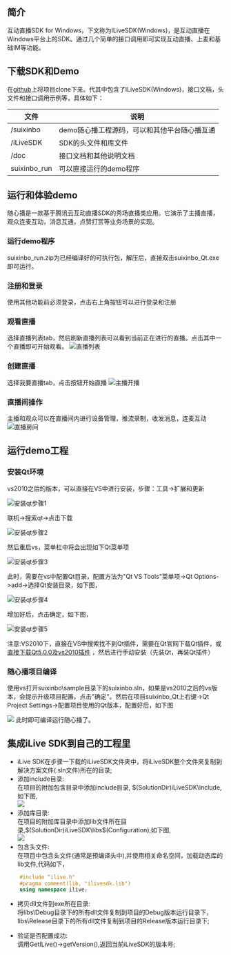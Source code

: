## 简介
互动直播SDK for Windows，下文称为ILiveSDK(Windows)，是互动直播在Windows平台上的SDK。通过几个简单的接口调用即可实现互动直播、上麦和基础IM等功能。

## 下载SDK和Demo
在[github](https://github.com/zhaoyang21cn/iLiveSDK_PC_Demos)上将项目clone下来。代其中包含了ILiveSDK(Windows)，接口文档，头文件和接口调用示例等，具体如下：


| 文件 | 说明 | 
|----|------|
| /suixinbo | demo随心播工程源码，可以和其他平台随心播互通  | 
| /iLiveSDK | SDK的头文件和库文件  | 
| /doc | 接口文档和其他说明文档  | 
| suixinbo_run | 可以直接运行的demo程序 | 


## 运行和体验demo
随心播是一款基于腾讯云互动直播SDK的秀场直播类应用。它演示了主播直播，观众连麦互动，消息互通，点赞打赏等业务场景的实现。
### 运行demo程序
suixinbo_run.zip为已经编译好的可执行包，解压后，直接双击suixinbo_Qt.exe即可运行。

### 注册和登录
使用其他功能前必须登录，点击右上角按钮可以进行登录和注册

### 观看直播
选择直播列表tab，然后刷新直播列表可以看到当前正在进行的直播。点击其中一个直播即可开始观看。
![直播列表](https://mc.qcloudimg.com/static/img/170ae5e7bbaf52943c975a8ad79b2fdd/2.png)

### 创建直播
选择我要直播tab，点击按钮开始直播
![主播开播](https://mc.qcloudimg.com/static/img/b6522dc3bad8e79c5709a104781e16c0/suixinbo_kaibo.png)

### 直播间操作
主播和观众可以在直播间内进行设备管理，推流录制，收发消息，连麦互动
![直播房间](https://mc.qcloudimg.com/static/img/aa77c098fe7f2a2885fd817cd2643987/avroom.png)

## 运行demo工程
### 安装Qt环境
vs2010之后的版本，可以直接在VS中进行安装，步骤：工具->扩展和更新

![安装qt步骤1](https://mc.qcloudimg.com/static/img/e669d4451aca22173f8bf2ad67a894ab/pic.png)

联机->搜索qt->点击下载

![安装qt步骤2](https://mc.qcloudimg.com/static/img/da49e7fd3f853bfed5814369811188ed/pic.png)

然后重启vs，菜单栏中将会出现如下Qt菜单项

![安装qt步骤3](https://mc.qcloudimg.com/static/img/cb5b67ec89f573185a5ce7fbbd85ac9a/pic.png)

此时，需要在vs中配置Qt目录，配置方法为"Qt VS Tools"菜单项->Qt Options->add->选择Qt安装目录，如下图，

![安装qt步骤4](https://mc.qcloudimg.com/static/img/a6bfa24ca0c3ef8d39a289a4a120f4c0/pic.png)

增加好后，点击确定，如下图，

![安装qt步骤5](https://mc.qcloudimg.com/static/img/c5aacc84343bb566097960e1dd595339/pic.png)

注意:VS2010下，直接在VS中搜索找不到Qt插件，需要在Qt官网下载Qt插件，或[直接下载Qt5.0.0及vs2010插件](http://dldir1.qq.com/hudongzhibo/git/Qt/Qt_5.0.0.zip) ，然后进行手动安装（先装Qt，再装Qt插件）

### 随心播项目编译
使用vs打开suixinbo\sample目录下的suixinbo.sln，如果是vs2010之后的vs版本，会提示升级项目配置，点击"确定"。然后在项目suixinbo_Qt上右键->Qt Project Settings->配置项目使用的Qt版本，配置好后，如下图

![](https://mc.qcloudimg.com/static/img/1580d6b0287ea3ac8a88d81ee4d917c1/pic.png)
此时即可编译运行随心播了。

## 集成iLive SDK到自己的工程里
- iLive SDK在步骤一下载的iLiveSDK文件夹中，将iLiveSDK整个文件夹复制到解决方案文件(.sln文件)所在的目录;
- 添加include目录:<br/>
	在项目的附加包含目录中添加include目录, $(SolutionDir)iLiveSDK\include,如下图,<br/>
![](http://mc.qcloudimg.com/static/img/3ab82b780f87b8749813f028a904ea0e/image.png)
- 添加库目录:<br/>
	在项目的附加库目录中添加lib文件所在目录,$(SolutionDir)iLiveSDK\libs\$(Configuration),如下图,<br/>
![](http://mc.qcloudimg.com/static/img/0fbd938dbbf189c40e195cb60689baf4/image.png)
- 包含头文件:<br/>
	在项目中包含头文件(通常是预编译头中),并使用相关命名空间，加载动态库的lib文件,代码如下，

```C++
	#include “ilive.h"
	#pragma comment(lib, "ilivesdk.lib")
	using namespace ilive;
```

- 拷贝dll文件到exe所在目录:<br/>
	将libs\Debug目录下的所有dll文件复制到项目的Debug版本运行目录下，libs\Release目录下的所有dll文件复制到项目的Release版本运行目录下;

- 验证是否配置成功:<br/>
	调用GetILive()->getVersion(),返回当前iLiveSDK的版本号;
  
	
	
